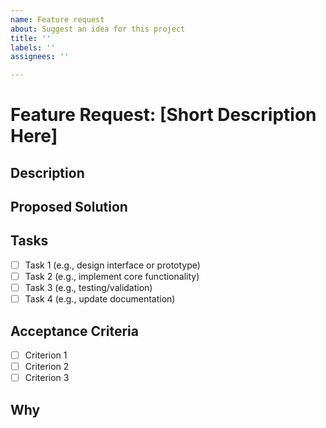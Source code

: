 ```yaml
---
name: Feature request
about: Suggest an idea for this project
title: ''
labels: ''
assignees: ''

---
```


# Feature Request: [Short Description Here]

## Description
<!-- Briefly describe the feature or improvement. Why is it needed? -->
  
## Proposed Solution
<!-- Suggest how the feature could be implemented. Include possible approaches or options. -->

## Tasks
- [ ] Task 1 (e.g., design interface or prototype)
- [ ] Task 2 (e.g., implement core functionality)
- [ ] Task 3 (e.g., testing/validation)
- [ ] Task 4 (e.g., update documentation)

## Acceptance Criteria
<!-- Define what needs to be true for this feature to be considered complete -->
- [ ] Criterion 1
- [ ] Criterion 2
- [ ] Criterion 3

## Why
<!-- Explain why this feature is important and the benefits it will bring -->
